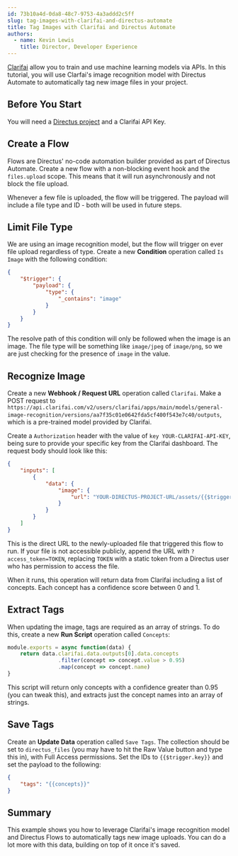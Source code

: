 ```yaml
---
id: 73b10a4d-0da8-48c7-9753-4a3addd2c5ff
slug: tag-images-with-clarifai-and-directus-automate
title: Tag Images with Clarifai and Directus Automate
authors: 
  - name: Kevin Lewis
    title: Director, Developer Experience
---
```

[Clarifai](https://clarifai.com) allow you to train and use machine learning models via APIs. In this tutorial, you will use Clarfai's image recognition model with Directus Automate to automatically tag new image files in your project. 

## Before You Start

You will need a [Directus project](/getting-started/quickstart) and a Clarifai API Key.

## Create a Flow

Flows are Directus' no-code automation builder provided as part of Directus Automate. Create a new flow with a non-blocking event hook and the `files.upload` scope. This means that it will run asynchronously and not block the file upload. 

Whenever a few file is uploaded, the flow will be triggered. The payload will include a file type and ID - both will be used in future steps. 

## Limit File Type

We are using an image recognition model, but the flow will trigger on ever file upload regardless of type. Create a new **Condition** operation called `Is Image` with the following condition:

```json
{
	"$trigger": {
    	"payload": {
        	"type": {
            	"_contains": "image"
            }
        }
    }
}
```

The resolve path of this condition will only be followed when the image is an image. The file type will be something like `image/jpeg` of `image/png`, so we are just checking for the presence of `image` in the value.

## Recognize Image

Create a new **Webhook / Request URL** operation called `Clarifai`. Make a POST request to `https://api.clarifai.com/v2/users/clarifai/apps/main/models/general-image-recognition/versions/aa7f35c01e0642fda5cf400f543e7c40/outputs`, which is a pre-trained model provided by Clarifai. 

Create a `Authorization` header with the value of `key YOUR-CLARIFAI-API-KEY`, being sure to provide your specific key from the Clarifai dashboard. The request body should look like this:

```json
{
	"inputs": [
    	{
        	"data": {
            	"image": {
                	"url": "YOUR-DIRECTUS-PROJECT-URL/assets/{{$trigger.key}}"
                }
            }
        }
    ]
}
```

This is the direct URL to the newly-uploaded file that triggered this flow to run. If your file is not accessible publicly, append the URL with `?access_token=TOKEN`, replacing `TOKEN` with a static token from a Directus user who has permission to access the file. 

When it runs, this operation will return data from Clarifai including a list of concepts. Each concept has a confidence score between 0 and 1.

## Extract Tags

When updating the image, tags are required as an array of strings. To do this, create a new **Run Script** operation called `Concepts`:

```js
module.exports = async function(data) {
	return data.clarifai.data.outputs[0].data.concepts
    			.filter(concept => concept.value > 0.95)
                .map(concept => concept.name)
}
```

This script will return only concepts with a confidence greater than 0.95 (you can tweak this), and extracts just the concept names into an array of strings. 

## Save Tags

Create an **Update Data** operation called `Save Tags`. The collection should be set to `directus_files` (you may have to hit the Raw Value button and type this in), with Full Access permissions.  Set the IDs to <span v-pre>`{{$trigger.key}}`</span> and set the payload to the following:

```json
{
	"tags": "{{concepts}}"
}
```

## Summary

This example shows you how to leverage Clarifai's image recognition model and Directus Flows to 
automatically tags new image uploads. You can do a lot more with this data, building on top of it once it's saved. 
